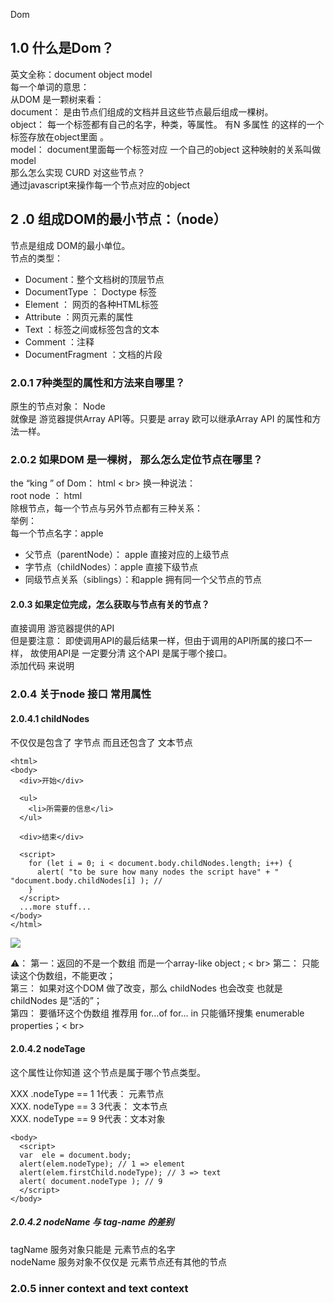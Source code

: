 Dom  

## 1.0 什么是Dom？ 
英文全称：document object model<br>
每一个单词的意思：<br>
从DOM 是一颗树来看：<br>
document： 是由节点们组成的文档并且这些节点最后组成一棵树。<br>
object： 每一个标签都有自己的名字，种类，等属性。 有N 多属性 的这样的一个标签存放在object里面 。<br>
model： document里面每一个标签对应 一个自己的object  这种映射的关系叫做 model <br>
那么怎么实现 CURD 对这些节点？ <br>
通过javascript来操作每一个节点对应的object <br>

## 2 .0  组成DOM的最小节点：（node）
节点是组成 DOM的最小单位。<br>
节点的类型：<br>
* Document：整个文档树的顶层节点 <br>
* DocumentType ： Doctype 标签 <br>
* Element ： 网页的各种HTML标签 <br>
* Attribute ：网页元素的属性 <br>
* Text ：标签之间或标签包含的文本  <br>
* Comment ：注释<br>
* DocumentFragment ：文档的片段 <br>

### 2.0.1  7种类型的属性和方法来自哪里？
原生的节点对象： Node  <br>
就像是 游览器提供Array API等。只要是 array 欧可以继承Array API 的属性和方法一样。<br>

### 2.0.2  如果DOM 是一棵树， 那么怎么定位节点在哪里？
the “king ” of Dom：  html   < br>
换一种说法： <br>
root node  ： html  <br>
除根节点，每一个节点与另外节点都有三种关系：<br>
举例： <br>
每一个节点名字：apple <br>
* 父节点（parentNode）： apple 直接对应的上级节点 <br>
* 字节点（childNodes）：apple 直接下级节点 <br>
* 同级节点关系（siblings）：和apple 拥有同一个父节点的节点 <br>

#### 2.0.3  如果定位完成，怎么获取与节点有关的节点？
直接调用 游览器提供的API <br>
但是要注意： 即使调用API的最后结果一样，但由于调用的API所属的接口不一样， 故使用API是 一定要分清  这个API 是属于哪个接口。<br>
添加代码  来说明 

### 2.0.4 关于node 接口 常用属性  
#### 2.0.4.1 childNodes 
 不仅仅是包含了 字节点 而且还包含了 文本节点 <br>
```
<html>
<body>
  <div>开始</div>

  <ul>
    <li>所需要的信息</li>
  </ul>

  <div>结束</div>

  <script>
    for (let i = 0; i < document.body.childNodes.length; i++) {
      alert( "to be sure how many nodes the script have" + " "document.body.childNodes[i] ); // 
    }
  </script>
  ...more stuff...
</body>
</html>

```

![](%E4%B8%80%E9%A2%97%E7%94%9F%E9%95%BF%E5%9C%A8%20%E6%B8%B8%E8%A7%88%E5%99%A8%E7%9A%84%E2%80%9C%F0%9F%8C%B2%E2%80%9D%20Dom/127_0_0_1_51066_EventExample_Start_learnjs_html_%E5%92%8C_Walking_the_DOM.jpg)

⚠️：
第一：返回的不是一个数组 而是一个array-like object ; < br>
第二： 只能读这个伪数组，不能更改；<br>
第三： 如果对这个DOM 做了改变，那么 childNodes 也会改变 也就是childNodes 是“活的”；<br>
第四： 要循环这个伪数组 推荐用 for…of   for… in 只能循环搜集 enumerable properties；< br>

#### 2.0.4.2 nodeTage 
这个属性让你知道 这个节点是属于哪个节点类型。<br>

XXX .nodeType == 1 1代表： 元素节点<br>
XXX. nodeType == 3  3代表： 文本节点<br>
XXX. nodeType == 9   9代表：文本对象 <br>


```
<body>
  <script>
  var  ele = document.body; 
  alert(elem.nodeType); // 1 => element
  alert(elem.firstChild.nodeType); // 3 => text
  alert( document.nodeType ); // 9
  </script>
</body> 

```

##### 2.0.4.2 nodeName 与 tag-name 的差别 
tagName 服务对象只能是 元素节点的名字 <br>
nodeName 服务对象不仅仅是 元素节点还有其他的节点<br>

### 2.0.5 inner context  and text context  
